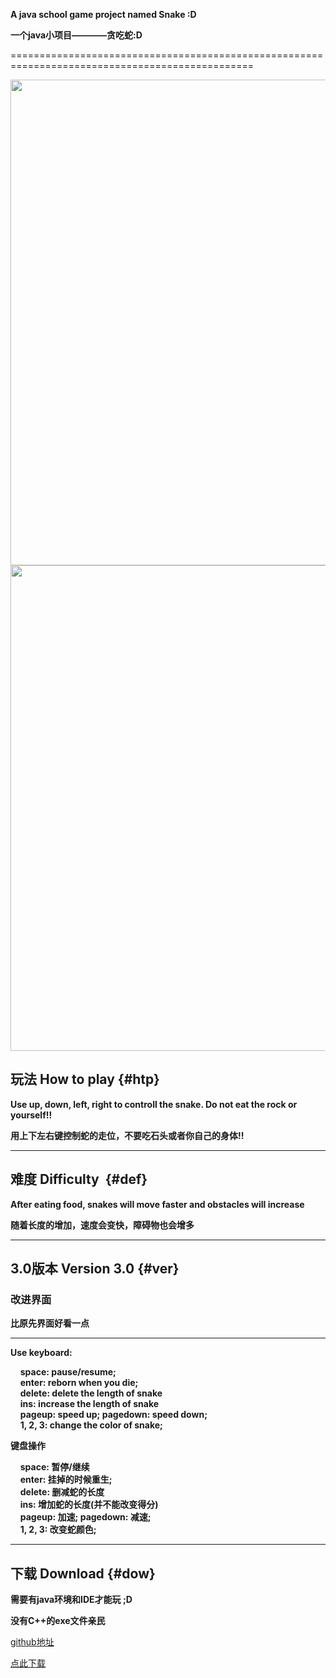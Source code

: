   
**A java school game project named Snake :D**  

**一个java小项目————贪吃蛇:D**  
  
  
================================================================================================  


<img src = "{{ 'http://oyku9aqxp.bkt.clouddn.com/snake2.gif' | prepend:site.baseurl}} " width="777" />  
  
  

<img src = "{{ 'http://oyku9aqxp.bkt.clouddn.com/version3.gif' | prepend:site.baseurl}} " width="777" />


## 玩法 How to play {#htp}
 

**Use up, down, left, right to controll the snake. Do not eat the rock or yourself!!**  

**用上下左右键控制蛇的走位，不要吃石头或者你自己的身体!!**  

----------------------
## 难度 Difficulty  {#def}
  

**After eating food, snakes will move faster and obstacles will increase**  

**随着长度的增加，速度会变快，障碍物也会增多**  


----------------------
## 3.0版本 Version 3.0 {#ver}
 
### 改进界面
**比原先界面好看一点**  

----------------------
**Use keyboard:**  
  
&nbsp;&nbsp;&nbsp;&nbsp;**space: pause/resume;**  
&nbsp;&nbsp;&nbsp;&nbsp;**enter: reborn when you die;**  
&nbsp;&nbsp;&nbsp;&nbsp;**delete: delete the length of snake**  
&nbsp;&nbsp;&nbsp;&nbsp;**ins: increase the length of snake**  
&nbsp;&nbsp;&nbsp;&nbsp;**pageup: speed up; pagedown: speed down;**  
&nbsp;&nbsp;&nbsp;&nbsp;**1, 2, 3: change the color of snake;**  
  

**键盘操作**  

&nbsp;&nbsp;&nbsp;&nbsp;**space: 暂停/继续**  
&nbsp;&nbsp;&nbsp;&nbsp;**enter: 挂掉的时候重生;**  
&nbsp;&nbsp;&nbsp;&nbsp;**delete: 删减蛇的长度**  
&nbsp;&nbsp;&nbsp;&nbsp;**ins: 增加蛇的长度(并不能改变得分)**  
&nbsp;&nbsp;&nbsp;&nbsp;**pageup: 加速; pagedown: 减速;**  
&nbsp;&nbsp;&nbsp;&nbsp;**1, 2, 3: 改变蛇颜色;**  




----------------------
## 下载 Download {#dow}
 

**需要有java环境和IDE才能玩 ;D**  

**没有C++的exe文件亲民**  

[github地址](https://github.com/CNS1mple/Java-School-Project-Snake)  

[点此下载](https://github.com/CNS1mple/Java-School-Project-Snake/archive/master.zip)

